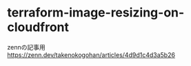 # terraform-image-resizing-on-cloudfront
zennの記事用  
<https://zenn.dev/takenokogohan/articles/4d9d1c4d3a5b26>
